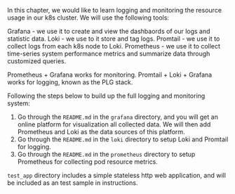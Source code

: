 In this chapter, we would like to learn logging and monitoring the resource usage in our k8s cluster. We will use the following tools:

Grafana - we use it to create and view the dashbaords of our logs and statistic data.
Loki - we use to it store and tag logs.
Promtail - we use it to collect logs from each k8s node to Loki.
Prometheus - we use it to collect time-series system performance metrics and summarize data through customized queries.

Prometheus + Grafana works for monitoring. Promtail + Loki + Grafana works for logging, known as the PLG stack.

Following the steps below to build up the full logging and monitoring system:
1. Go through the `README.md` in the `grafana` directory, and you will get an online platform for visualization all collected data. We will then add Prometheus and Loki as the data sources of this platform.
2. Go through the `README.md` in the `loki` directory to setup Loki and Promtail for logging. 
3. Go through the `README.md` in the `prometheus` directory to setup Prometheus for collecting pod resource metrics. 

`test_app` directory includes a simple stateless http web application, and will be included as an test sample in instructions.
